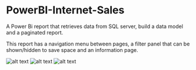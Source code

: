 # PowerBI-Internet-Sales
A Power Bi report that retrieves data from SQL server, build a data model and a paginated report.

This report has a navigation menu between pages, a filter panel that can be shown/hidden to save space and an information page.
 
![alt text](https://user-images.githubusercontent.com/32875605/99928578-fcad2400-2d49-11eb-92c3-c499443898cb.png)
![alt text](https://user-images.githubusercontent.com/32875605/99928541-c53e7780-2d49-11eb-8c3a-35c79f9d7bb6.png)
![alt text](https://user-images.githubusercontent.com/32875605/99928553-d12a3980-2d49-11eb-9129-2339a34f1613.png)
